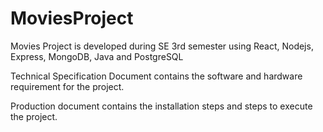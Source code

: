 # MoviesProject
Movies Project is developed during SE 3rd semester using React, Nodejs, Express, MongoDB, Java and PostgreSQL

Technical Specification Document contains the software and hardware requirement for the project.

Production document contains the installation steps and steps to execute the project.